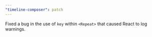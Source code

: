 ```yaml
---
"timeline-composer": patch
---
```


Fixed a bug in the use of `key` within `<Repeat>` that caused React to log warnings.
